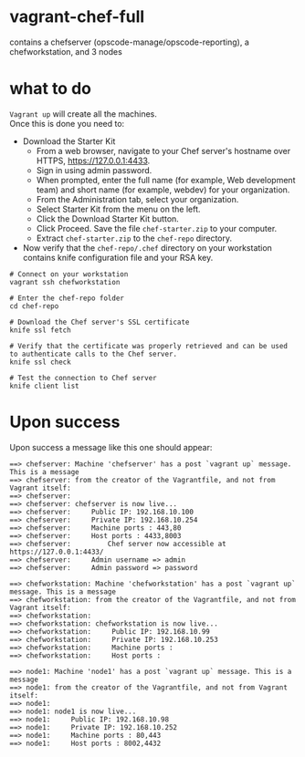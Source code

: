 # vagrant-chef-full
contains a chefserver (opscode-manage/opscode-reporting), a chefworkstation, and 3 nodes

# what to do
`Vagrant up` will create  all the machines.  
Once this is done you need to:
 - Download the Starter Kit
    - From a web browser, navigate to your Chef server's hostname over HTTPS, https://127.0.0.1:4433.
    - Sign in using admin password.
    - When prompted, enter the full name (for example, Web development team) and short name (for example, webdev) for your organization.
    - From the Administration tab, select your organization.
    - Select Starter Kit from the menu on the left.
    - Click the Download Starter Kit button.
    - Click Proceed. Save the file `chef-starter.zip` to your computer.
    - Extract `chef-starter.zip` to the `chef-repo` directory.
 - Now verify that the `chef-repo/.chef` directory on your workstation contains knife configuration file and your RSA key.


```
# Connect on your workstation
vagrant ssh chefworkstation

# Enter the chef-repo folder
cd chef-repo

# Download the Chef server's SSL certificate
knife ssl fetch

# Verify that the certificate was properly retrieved and can be used to authenticate calls to the Chef server.
knife ssl check

# Test the connection to Chef server
knife client list

```

# Upon success

Upon success a message like this one should appear:

```console
==> chefserver: Machine 'chefserver' has a post `vagrant up` message. This is a message
==> chefserver: from the creator of the Vagrantfile, and not from Vagrant itself:
==> chefserver:
==> chefserver: chefserver is now live...
==> chefserver:     Public IP: 192.168.10.100
==> chefserver:     Private IP: 192.168.10.254
==> chefserver:     Machine ports : 443,80
==> chefserver:     Host ports : 4433,8003
==> chefserver:         Chef server now accessible at https://127.0.0.1:4433/
==> chefserver:     Admin username => admin
==> chefserver:     Admin password => password

==> chefworkstation: Machine 'chefworkstation' has a post `vagrant up` message. This is a message
==> chefworkstation: from the creator of the Vagrantfile, and not from Vagrant itself:
==> chefworkstation:
==> chefworkstation: chefworkstation is now live...
==> chefworkstation:     Public IP: 192.168.10.99
==> chefworkstation:     Private IP: 192.168.10.253
==> chefworkstation:     Machine ports :
==> chefworkstation:     Host ports :

==> node1: Machine 'node1' has a post `vagrant up` message. This is a message
==> node1: from the creator of the Vagrantfile, and not from Vagrant itself:
==> node1:
==> node1: node1 is now live...
==> node1:     Public IP: 192.168.10.98
==> node1:     Private IP: 192.168.10.252
==> node1:     Machine ports : 80,443
==> node1:     Host ports : 8002,4432
```
